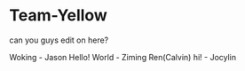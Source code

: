 # Team-Yellow
can you guys edit on here?

Woking - Jason
Hello! World - Ziming Ren(Calvin)
hi! - Jocylin

